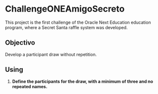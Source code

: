# ChallengeONEAmigoSecreto

This project is the first challenge of the Oracle Next Education education program, where a Secret Santa raffle system was developed.

## Objectivo

Develop a participant draw without repetition.

## Using

1. **Define the participants for the draw, with a minimum of three and no repeated names.**
 
